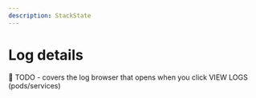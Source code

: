 ```yaml
---
description: StackState
---
```


# Log details

🚧 TODO - covers the log browser that opens when you click VIEW LOGS (pods/services)